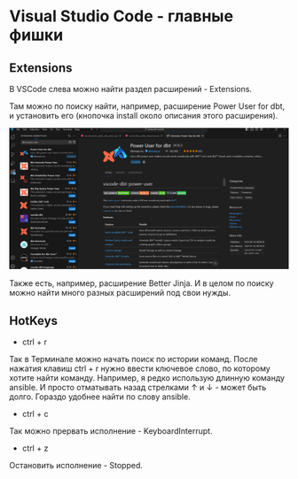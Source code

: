 # Visual Studio Code - главные фишки

## Extensions

В VSCode слева можно найти раздел расширений - Extensions. 

Там можно по поиску найти, например, расширение Power User for dbt, и установить его (кнопочка install около описания этого расширения).

![cover](https://github.com/Malakhova-Natalya/Snippets/blob/main/vscode/vscode%20-%20extension%20-%20dbt%20power%20user.png)

Также есть, например, расширение Better Jinja. И в целом по поиску можно найти много разных расширений под свои нужды.

## HotKeys

- ctrl + r

Так в Терминале можно начать поиск по истории команд. После нажатия клавиш ctrl + r нужно ввести ключевое слово, по которому хотите найти команду. Например, я редко использую длинную команду ansible. И просто отматывать назад стрелками ↑ и ↓ - может быть долго. Гораздо удобнее найти по слову ansible.

- ctrl + c 

Так можно прервать исполнение - KeyboardInterrupt.

- ctrl + z

Остановить исполнение - Stopped.
